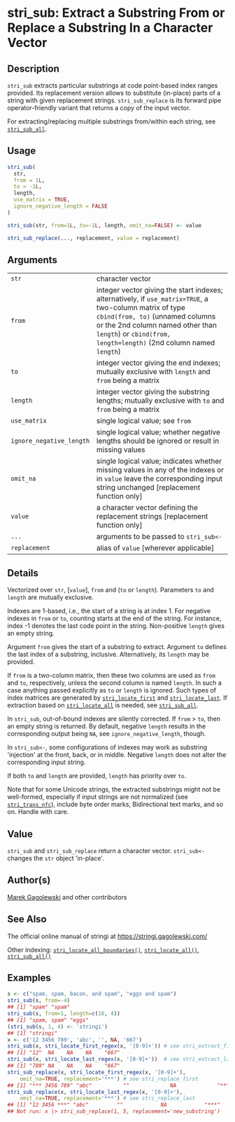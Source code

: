 # stri\_sub: Extract a Substring From or Replace a Substring In a Character Vector

## Description

`stri_sub` extracts particular substrings at code point-based index ranges provided. Its replacement version allows to substitute (in-place) parts of a string with given replacement strings. `stri_sub_replace` is its forward pipe operator-friendly variant that returns a copy of the input vector.

For extracting/replacing multiple substrings from/within each string, see [`stri_sub_all`](stri_sub_all.md).

## Usage

```r
stri_sub(
  str,
  from = 1L,
  to = -1L,
  length,
  use_matrix = TRUE,
  ignore_negative_length = FALSE
)

stri_sub(str, from=1L, to=-1L, length, omit_na=FALSE) <- value

stri_sub_replace(..., replacement, value = replacement)
```

## Arguments

|                          |                                                                                                                                                                                                                                                       |
|--------------------------|-------------------------------------------------------------------------------------------------------------------------------------------------------------------------------------------------------------------------------------------------------|
| `str`                    | character vector                                                                                                                                                                                                                                      |
| `from`                   | integer vector giving the start indexes; alternatively, if `use_matrix=TRUE`, a two-column matrix of type `cbind(from, to)` (unnamed columns or the 2nd column named other than `length`) or `cbind(from, length=length)` (2nd column named `length`) |
| `to`                     | integer vector giving the end indexes; mutually exclusive with `length` and `from` being a matrix                                                                                                                                                     |
| `length`                 | integer vector giving the substring lengths; mutually exclusive with `to` and `from` being a matrix                                                                                                                                                   |
| `use_matrix`             | single logical value; see `from`                                                                                                                                                                                                                      |
| `ignore_negative_length` | single logical value; whether negative lengths should be ignored or result in missing values                                                                                                                                                          |
| `omit_na`                | single logical value; indicates whether missing values in any of the indexes or in `value` leave the corresponding input string unchanged \[replacement function only\]                                                                               |
| `value`                  | a character vector defining the replacement strings \[replacement function only\]                                                                                                                                                                     |
| `...`                    | arguments to be passed to `stri_sub<-`                                                                                                                                                                                                                |
| `replacement`            | alias of `value` \[wherever applicable\]                                                                                                                                                                                                              |

## Details

Vectorized over `str`, \[`value`\], `from` and (`to` or `length`). Parameters `to` and `length` are mutually exclusive.

Indexes are 1-based, i.e., the start of a string is at index 1. For negative indexes in `from` or `to`, counting starts at the end of the string. For instance, index -1 denotes the last code point in the string. Non-positive `length` gives an empty string.

Argument `from` gives the start of a substring to extract. Argument `to` defines the last index of a substring, inclusive. Alternatively, its `length` may be provided.

If `from` is a two-column matrix, then these two columns are used as `from` and `to`, respectively, unless the second column is named `length`. In such a case anything passed explicitly as `to` or `length` is ignored. Such types of index matrices are generated by [`stri_locate_first`](stri_locate.md) and [`stri_locate_last`](stri_locate.md). If extraction based on [`stri_locate_all`](stri_locate.md) is needed, see [`stri_sub_all`](stri_sub_all.md).

In `stri_sub`, out-of-bound indexes are silently corrected. If `from` \> `to`, then an empty string is returned. By default, negative `length` results in the corresponding output being `NA`, see `ignore_negative_length`, though.

In `stri_sub<-`, some configurations of indexes may work as substring \'injection\' at the front, back, or in middle. Negative `length` does not alter the corresponding input string.

If both `to` and `length` are provided, `length` has priority over `to`.

Note that for some Unicode strings, the extracted substrings might not be well-formed, especially if input strings are not normalized (see [`stri_trans_nfc`](stri_trans_nf.md)), include byte order marks, Bidirectional text marks, and so on. Handle with care.

## Value

`stri_sub` and `stri_sub_replace` return a character vector. `stri_sub<-` changes the `str` object \'in-place\'.

## Author(s)

[Marek Gagolewski](https://www.gagolewski.com/) and other contributors

## See Also

The official online manual of <span class="pkg">stringi</span> at <https://stringi.gagolewski.com/>

Other indexing: [`stri_locate_all_boundaries()`](stri_locate_boundaries.md), [`stri_locate_all()`](stri_locate.md), [`stri_sub_all()`](stri_sub_all.md)

## Examples




```r
s <- c("spam, spam, bacon, and spam", "eggs and spam")
stri_sub(s, from=-4)
## [1] "spam" "spam"
stri_sub(s, from=1, length=c(10, 4))
## [1] "spam, spam" "eggs"
(stri_sub(s, 1, 4) <- 'stringi')
## [1] "stringi"
x <- c('12 3456 789', 'abc', '', NA, '667')
stri_sub(x, stri_locate_first_regex(x, '[0-9]+')) # see stri_extract_first
## [1] "12"  NA    NA    NA    "667"
stri_sub(x, stri_locate_last_regex(x, '[0-9]+'))  # see stri_extract_last
## [1] "789" NA    NA    NA    "667"
stri_sub_replace(x, stri_locate_first_regex(x, '[0-9]+'),
    omit_na=TRUE, replacement='***') # see stri_replace_first
## [1] "*** 3456 789" "abc"          ""             NA             "***"
stri_sub_replace(x, stri_locate_last_regex(x, '[0-9]+'),
    omit_na=TRUE, replacement='***') # see stri_replace_last
## [1] "12 3456 ***" "abc"         ""            NA            "***"
## Not run: x |> stri_sub_replace(1, 5, replacement='new_substring')
```
